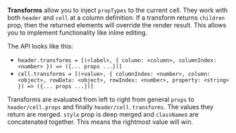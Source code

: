 **Transforms** allow you to inject `propTypes` to the current cell. They work with both `header` and `cell` at a column definition. If a transform returns `children` prop, then the returned elements will override the render result. This allows you to implement functionality like inline editing.

The API looks like this:

* `header.transforms = [(<label>, { column: <column>, columnIndex: <number> }) => ({... props ...})]`
* `cell.transforms = [(<value>, { columnIndex: <number>, column: <object>, rowData: <object>, rowIndex: <number>, property: <string> }) => ({... props ...})]`

Transforms are evaluated from left to right from general `props` to `header/cell.props` and finally `header/cell.transforms`. The values they return are merged. `style` prop is deep merged and `className`s are concatenated together. This means the rightmost value will win.
